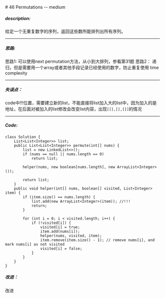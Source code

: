 \# 46 Permutations -- medium
##### description:
给定一个无重复数字的序列，返回这些数所能排列出所有序列。
****************
##### 思路:
思路1:
可以使用next permutation方法，从小到大排列，参看第31题
思路2：
递归，但是需要用一个array或者其他手段记录已经使用的数字，防止重复使用
time complexity
**********
##### 失误点：
code中!!!位置，需要建立新的list，不能直接将list加入大的list中，因为加入的是地址，在后面对被加入的list修改会改变list内容，出现`[[],[],[]]`的情况
********
##### Code:
```
class Solution {
    List<List<Integer>> list;
    public List<List<Integer>> permute(int[] nums) {
        list = new LinkedList<>();
        if (nums == null || nums.length == 0)
            return list;

        helper(nums, new boolean[nums.length], new ArrayList<Integer>());

        return list;
    }
    public void helper(int[] nums, boolean[] visited, List<Integer> item) {
        if (item.size() == nums.length) {
            list.add(new ArrayList<Integer>(item)); //!!!
            return;
        }

        for (int i = 0; i < visited.length; i++) {
            if (!visited[i]) {
                visited[i] = true;
                item.add(nums[i]);
                helper(nums, visited, item);
                item.remove(item.size() - 1); // remove nums[i], and mark nums[i] as not visited
                visited[i] = false;
            }
        }
    }
}
```
##### 改进：
改进
